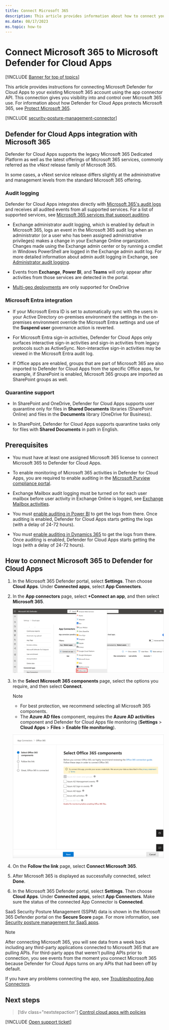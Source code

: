 ```yaml
---
title: Connect Microsoft 365
description: This article provides information about how to connect your Microsoft 365 to Defender for Cloud Apps using the API connector for visibility and control over use.
ms.date: 08/17/2023
ms.topic: how-to
---
```

# Connect Microsoft 365 to Microsoft Defender for Cloud Apps

[!INCLUDE [Banner for top of topics](includes/banner.md)]

This article provides instructions for connecting Microsoft Defender for Cloud Apps to your existing Microsoft 365 account using the app connector API. This connection gives you visibility into and control over Microsoft 365 use. For information about how Defender for Cloud Apps protects Microsoft 365, see [Protect Microsoft 365](protect-office-365.md).

[!INCLUDE [security-posture-management-connector](includes/security-posture-management-connector.md)]

## Defender for Cloud Apps integration with Microsoft 365
  
Defender for Cloud Apps supports the legacy Microsoft 365 Dedicated Platform as well as the latest offerings of Microsoft 365 services, commonly referred as the *vNext* release family of Microsoft 365.

In some cases, a vNext service release differs slightly at the administrative and management levels from the standard Microsoft 365 offering.

### Audit logging

Defender for Cloud Apps integrates directly with [Microsoft 365's audit logs](/microsoft-365/compliance/detailed-properties-in-the-office-365-audit-log?view=o365-worldwide&preserve-view=true) and receives all audited events from all supported services. For a list of supported services, see [Microsoft 365 services that support auditing](/microsoft-365/compliance/search-the-audit-log-in-security-and-compliance#microsoft-365-services-that-support-auditing).

- Exchange administrator audit logging, which is enabled by default in Microsoft 365, logs an event in the Microsoft 365 audit log when an administrator (or a user who has been assigned administrative privileges) makes a change in your Exchange Online organization. Changes made using the Exchange admin center or by running a cmdlet in Windows PowerShell are logged in the Exchange admin audit log. For more detailed information about admin audit logging in Exchange, see [Administrator audit logging](/exchange/security-and-compliance/exchange-auditing-reports/view-administrator-audit-log).

- Events from **Exchange**, **Power BI**, and **Teams** will only appear after activities from those services are detected in the portal.


- [Multi-geo deployments](/microsoft-365/enterprise/microsoft-365-multi-geo) are only supported for OneDrive

<a name='azure-active-directory-integration'></a>

### Microsoft Entra integration

- If your Microsoft Entra ID is set to automatically sync with the users in your Active Directory on-premises environment the settings in the on-premises environment override the Microsoft Entra settings and use of the **Suspend user** governance action is reverted.

- For Microsoft Entra sign-in activities, Defender for Cloud Apps only surfaces interactive sign-in activities and sign-in activities from legacy protocols such as ActiveSync. Non-interactive sign-in activities may be viewed in the Microsoft Entra audit log.

- If Office apps are enabled, groups that are part of Microsoft 365 are also imported to Defender for Cloud Apps from the specific Office apps, for example, if SharePoint is enabled, Microsoft 365 groups are imported as SharePoint groups as well.

### Quarantine support

- In SharePoint and OneDrive, Defender for Cloud Apps supports user quarantine only for files in **Shared Documents** libraries (SharePoint Online) and files in the **Documents** library (OneDrive for Business).

- In SharePoint, Defender for Cloud Apps supports quarantine tasks only for files with **Shared Documents** in path in English.

## Prerequisites

- You must have at least one assigned Microsoft 365 license to connect Microsoft 365 to Defender for Cloud Apps.

- To enable monitoring of Microsoft 365 activities in Defender for Cloud Apps, you are required to enable auditing in the [Microsoft Purview compliance portal](/microsoft-365/compliance/turn-audit-log-search-on-or-off).

- Exchange Mailbox audit logging must be turned on for each user mailbox before user activity in Exchange Online is logged, see [Exchange Mailbox activities](https://support.office.com/article/Search-the-audit-log-in-the-Office-365-Security-Compliance-Center-0d4d0f35-390b-4518-800e-0c7ec95e946c).

- You must [enable auditing in Power BI](/power-bi/admin/service-admin-auditing) to get the logs from there. Once auditing is enabled, Defender for Cloud Apps starts getting the logs (with a delay of 24-72 hours).
- You must [enable auditing in Dynamics 365](/power-platform/admin/enable-use-comprehensive-auditing#enable-auditing) to get the logs from there. Once auditing is enabled, Defender for Cloud Apps starts getting the logs (with a delay of 24-72 hours).


## How to connect Microsoft 365 to Defender for Cloud Apps


1. In the Microsoft 365 Defender portal, select **Settings**. Then choose **Cloud Apps**. Under **Connected apps**, select **App Connectors**.
1. In the **App connectors** page, select **+Connect an app**, and then select **Microsoft 365**.

    ![Connect O365 menu option.](media/connect-o365.png)

1. In the **Select Microsoft 365 components** page, select the options you require, and then select **Connect**.

    > [!NOTE]
    >
    > - For best protection, we recommend selecting all Microsoft 365 components.
    > - The **Azure AD files** component, requires the **Azure AD activities** component and Defender for Cloud Apps file monitoring (**Settings** > **Cloud Apps** > **Files** > **Enable file monitoring**).

    ![connect O365 components.](media/connect-o365-components.png)

1. On the **Follow the link** page, select **Connect Microsoft 365**.

1. After Microsoft 365 is displayed as successfully connected, select **Done**.
1. In the Microsoft 365 Defender portal, select **Settings**. Then choose **Cloud Apps**. Under **Connected apps**, select **App Connectors**. Make sure the status of the connected App Connector is **Connected**.

SaaS Security Posture Management (SSPM) data is shown in the Microsoft 365 Defender portal on the **Secure Score** page. For more information, see [Security posture management for SaaS apps](/defender-cloud-apps/security-saas).

> [!NOTE]
> After connecting Microsoft 365, you will see data from a week back including any third-party applications connected to Microsoft 365 that are pulling APIs. For third-party apps that weren't pulling APIs prior to connection, you see events from the moment you connect Microsoft 365 because Defender for Cloud Apps turns on any APIs that had been off by default.

If you have any problems connecting the app, see [Troubleshooting App Connectors](troubleshooting-api-connectors-using-error-messages.md).

## Next steps

> [!div class="nextstepaction"]
> [Control cloud apps with policies](control-cloud-apps-with-policies.md)

[!INCLUDE [Open support ticket](includes/support.md)]
